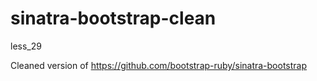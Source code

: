 sinatra-bootstrap-clean
=======================
less_29

Cleaned version of https://github.com/bootstrap-ruby/sinatra-bootstrap
